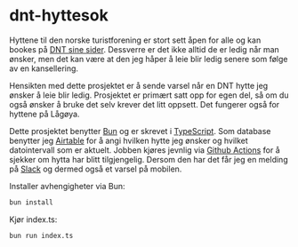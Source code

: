 # dnt-hyttesok

Hyttene til den norske turistforening er stort sett åpen for alle og kan bookes på [DNT sine sider](https://dnt.no). Dessverre er det ikke alltid de er ledig når man ønsker, men det kan være at den jeg håper å leie blir ledig senere som følge av en kansellering.

Hensikten med dette prosjektet er å sende varsel når en DNT hytte jeg ønsker å leie blir ledig. Prosjektet er primært satt opp for egen del, så om du også ønsker å bruke det selv krever det litt oppsett. Det fungerer også for hyttene på Lågøya.

Dette prosjektet benytter [Bun](https://bun.sh/) og er skrevet i [TypeScript](https://www.typescriptlang.org/). Som database benytter jeg [Airtable](https://www.airtable.com/) for å angi hvilken hytte jeg ønsker og hvilket datointervall som er aktuelt. Jobben kjøres jevnlig via [Github Actions](https://docs.github.com/en/actions) for å sjekker om hytta har blitt tilgjengelig. Dersom den har det får jeg en melding på [Slack](https://slack.com/) og dermed også et varsel på mobilen.

Installer avhengigheter via Bun:

```bash
bun install
```

Kjør index.ts:

```bash
bun run index.ts
```
